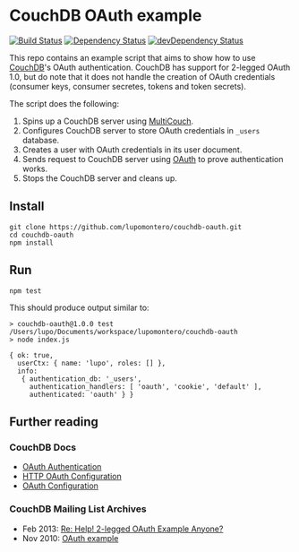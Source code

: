 # CouchDB OAuth example

[![Build Status](https://travis-ci.org/lupomontero/couchdb-oauth.svg?branch=master)](https://travis-ci.org/lupomontero/couchdb-oauth)
[![Dependency Status](https://david-dm.org/lupomontero/couchdb-oauth.svg?style=flat)](https://david-dm.org/lupomontero/couchdb-oauth)
[![devDependency Status](https://david-dm.org/lupomontero/couchdb-oauth/dev-status.png)](https://david-dm.org/lupomontero/couchdb-oauth#info=devDependencies)

This repo contains an example script that aims to show how to use [CouchDB](http://couchdb.apache.org/)'s OAuth authentication. CouchDB has support for 2-legged OAuth 1.0, but do note that it does not handle the creation of OAuth credentials (consumer keys, consumer secretes, tokens and token secrets).

The script does the following:

1. Spins up a CouchDB server using [MultiCouch](https://github.com/hoodiehq/node-multicouch).
2. Configures CouchDB server to store OAuth credentials in `_users` database.
3. Creates a user with OAuth credentials in its user document.
4. Sends request to CouchDB server using [OAuth](https://github.com/ciaranj/node-oauth) to prove authentication works.
5. Stops the CouchDB server and cleans up.

## Install

```
git clone https://github.com/lupomontero/couchdb-oauth.git
cd couchdb-oauth
npm install
```

## Run

```
npm test
```

This should produce output similar to:

```
> couchdb-oauth@1.0.0 test /Users/lupo/Documents/workspace/lupomontero/couchdb-oauth
> node index.js

{ ok: true,
  userCtx: { name: 'lupo', roles: [] },
  info:
   { authentication_db: '_users',
     authentication_handlers: [ 'oauth', 'cookie', 'default' ],
     authenticated: 'oauth' } }
```

## Further reading

### CouchDB Docs

* [OAuth Authentication](http://docs.couchdb.org/en/latest/api/server/authn.html#oauth-authentication)
* [HTTP OAuth Configuration](http://docs.couchdb.org/en/1.6.1/config/auth.html#http-oauth-configuration)
* [OAuth Configuration](http://docs.couchdb.org/en/1.6.1/config/auth.html#oauth-configuration)

### CouchDB Mailing List Archives

* Feb 2013: [Re: Help! 2-legged OAuth Example Anyone?](http://mail-archives.apache.org/mod_mbox/couchdb-user/201302.mbox/%3CCADR1q3BLuVwCuhvEFL0nYjM9D6PrYzUsd_wg9eBHp9VdZ0Pk=A@mail.gmail.com%3E)
* Nov 2010: [OAuth example](http://grokbase.com/t/couchdb/user/10b28b0fv4/oauth-example)
